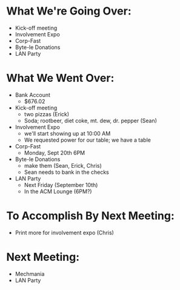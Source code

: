 # What We're Going Over:
- Kick-off meeting
- Involvement Expo
- Corp-Fast
- Byte-le Donations
- LAN Party
	
# What We Went Over:
- Bank Account
	- $676.02
- Kick-off meeting
	- two pizzas (Erick)
	- Soda; rootbeer, diet coke, mt. dew, dr. pepper (Sean) 
- Involvement Expo
	- we'll start showing up at 10:00 AM 
	- We requested power for our table; we have a table
- Corp-Fast
	- Monday, Sept 20th 6PM
- Byte-le Donations
	- make them (Sean, Erick, Chris)
	- Sean needs to bank in the checks
- LAN Party
	- Next Friday (September 10th)
	- In the ACM Lounge (6PM?) 
	
# To Accomplish By Next Meeting: 
- Print more for involvement expo (Chris)

# Next Meeting:
- Mechmania
- LAN Party





